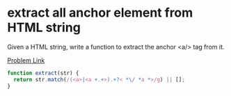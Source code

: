 # extract all anchor element from HTML string

Given a HTML string, write a function to extract the anchor <a\/> tag from it.

[Problem Link](https://bigfrontend.dev/problem/extract-all-anchor-elements-from-HTML-string)

```js
function extract(str) {
  return str.match(/(<a>|<a +.+>).+?< *\/ *a *>/g) || [];
}
```
